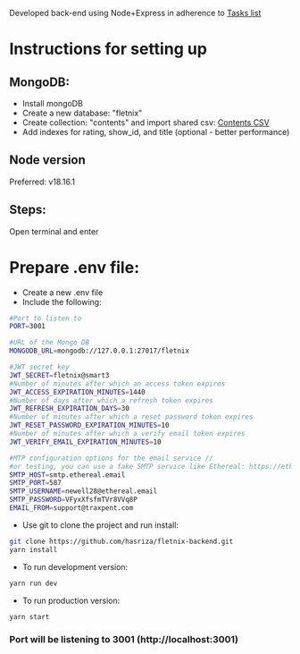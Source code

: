 Developed back-end using Node+Express in adherence to [Tasks list](https://drive.google.com/file/d/11auWl_KUrOhJlDL-xudumdA05rWvh2ZW/view?usp=drive_link)

# Instructions for setting up

## MongoDB:

- Install mongoDB
- Create a new database: "fletnix"
- Create collection: "contents" and import shared csv: [Contents CSV](https://drive.google.com/file/d/1a9S-Qfs1Mc_SutljdvOEAnJ5QJLEAebB/view?usp=sharing)
- Add indexes for rating, show_id, and title (optional - better performance)

## Node version

Preferred: v18.16.1

## Steps:

Open terminal and enter

# Prepare .env file:

- Create a new .env file
- Include the following:

```bash
#Port to listen to
PORT=3001

#URL of the Mongo DB
MONGODB_URL=mongodb://127.0.0.1:27017/fletnix

#JWT secret key
JWT_SECRET=fletnix@smart3
#Number of minutes after which an access token expires
JWT_ACCESS_EXPIRATION_MINUTES=1440
#Number of days after which a refresh token expires
JWT_REFRESH_EXPIRATION_DAYS=30
#Number of minutes after which a reset password token expires
JWT_RESET_PASSWORD_EXPIRATION_MINUTES=10
#Number of minutes after which a verify email token expires
JWT_VERIFY_EMAIL_EXPIRATION_MINUTES=10

#MTP configuration options for the email service //
#or testing, you can use a fake SMTP service like Ethereal: https://ethereal.email/create
SMTP_HOST=smtp.ethereal.email
SMTP_PORT=587
SMTP_USERNAME=newell28@ethereal.email
SMTP_PASSWORD=VFyxXfsfmTVr8VVq8P
EMAIL_FROM=support@traxpent.com
```

- Use git to clone the project and run install:

```bash
git clone https://github.com/hasriza/fletnix-backend.git
yarn install
```

- To run development version:

```bash
yarn run dev
```

- To run production version:

```bash
yarn start
```

### Port will be listening to 3001 (http://localhost:3001)
